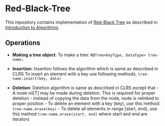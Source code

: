# Red-Black-Tree

This repository contains implementation of [Red-Black Tree](https://en.wikipedia.org/wiki/Red%E2%80%93black_tree) as described in [Introduction to Algorithms](http://www.amazon.com/Introduction-Algorithms-Thomas-H-Cormen/dp/8120340078/ref=la_B000AQ24AS_1_1/278-5160862-2398836?s=books&ie=UTF8&qid=1449314670&sr=1-1).

## Operations
- **Making a tree object**:
    To make a tree:
 ```RBTree<KeyType, DataType> tree-name;```

- **Insertion**:
    Insertion follows the algorithm which is same as described in CLRS
    To insert an element with a key use following methods,
`tree-name.insert(key, data)`
    
- **Deletion**:
    Deletion algorithm is same as descirbed in CLRS except that 
      - A node nil[T] may be made during deletion. This is required for proper deletion
      - Instead of copying the data from the node, node is relinked to proper position
      - To delete an element with a key (key), use this method: 
        `tree-name.erase(key)`
      - To delete all elements in range [start, end), use this method `tree-name.erase(start, end)`
      where start and end are iterators
